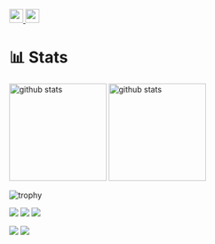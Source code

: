 <p align="left"> 
  <a href="https://steamcommunity.com/profiles/76561199498888799/" target="_blank">
    <img height="25" src="https://img.shields.io/badge/Released-14 games-blue?logo=steam&style=flat" />
  </a>
  <a href="https://github.com/fun117" target="_blank">
    <img height="25" src="https://img.shields.io/github/followers/fun117?label=follow&logo=github&style=flat" />
  </a>
</p>

# 📊 Stats

<p align="left"> 
  <img alt="github stats" height="175px" src="https://github-readme-stats.vercel.app/api?username=fun117&theme=algolia&show_icons=ture" />
  <img alt="github stats" height="175px" src="https://github-readme-stats.vercel.app/api/top-langs/?username=fun117&layout=compact&cache_seconds=1800&theme=algolia&hide=ShaderLab" />
</p>

![trophy](https://github-profile-trophy.vercel.app/?username=fun117&theme=algolia&column=7)

![](https://github-profile-summary-cards.vercel.app/api/cards/profile-details?username=fun117&theme=algolia)
![](https://github-profile-summary-cards.vercel.app/api/cards/repos-per-language?username=fun117&theme=algolia)
![](https://github-profile-summary-cards.vercel.app/api/cards/most-commit-language?username=fun117&theme=algolia)

![](https://github-profile-summary-cards.vercel.app/api/cards/stats?username=fun117&theme=algolia)
![](https://github-profile-summary-cards.vercel.app/api/cards/productive-time?username=fun117&theme=algolia)
